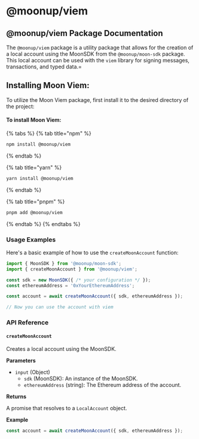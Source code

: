 # @moonup/viem

## @moonup/viem Package Documentation

The `@moonup/viem` package is a utility package that allows for the creation of a local account using the MoonSDK from the `@moonup/moon-sdk` package. This local account can be used with the `viem` library for signing messages, transactions, and typed data.=

## **Installing Moon Viem:**

To utilize the Moon Viem package, first install it to the desired directory of the project:

#### To install Moon Viem:

{% tabs %}
{% tab title="npm" %}
```bash
npm install @moonup/viem
```
{% endtab %}

{% tab title="yarn" %}
```bash
yarn install @moonup/viem
```
{% endtab %}

{% tab title="pnpm" %}
```bash
pnpm add @moonup/viem
```
{% endtab %}
{% endtabs %}

### Usage Examples

Here's a basic example of how to use the `createMoonAccount` function:

```javascript
import { MoonSDK } from '@moonup/moon-sdk';
import { createMoonAccount } from '@moonup/viem';

const sdk = new MoonSDK({ /* your configuration */ });
const ethereumAddress = '0xYourEthereumAddress';

const account = await createMoonAccount({ sdk, ethereumAddress });

// Now you can use the account with viem
```

### API Reference

#### `createMoonAccount`

Creates a local account using the MoonSDK.

**Parameters**

* `input` (Object)
  * `sdk` (MoonSDK): An instance of the MoonSDK.
  * `ethereumAddress` (string): The Ethereum address of the account.

**Returns**

A promise that resolves to a `LocalAccount` object.

**Example**

```javascript
const account = await createMoonAccount({ sdk, ethereumAddress });
```
